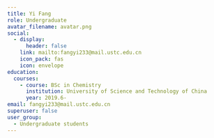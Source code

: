 ```yaml
---
title: Yi Fang
role: Undergraduate
avatar_filename: avatar.png
social:
  - display:
      header: false
    link: mailto:fangyi233@mail.ustc.edu.cn
    icon_pack: fas
    icon: envelope
education:
  courses:
    - course: BSc in Chemistry
      institution: University of Science and Technology of China
      year: 2019.6-
email: fangyi233@mail.ustc.edu.cn
superuser: false
user_group:
  - Undergraduate students
---
```

